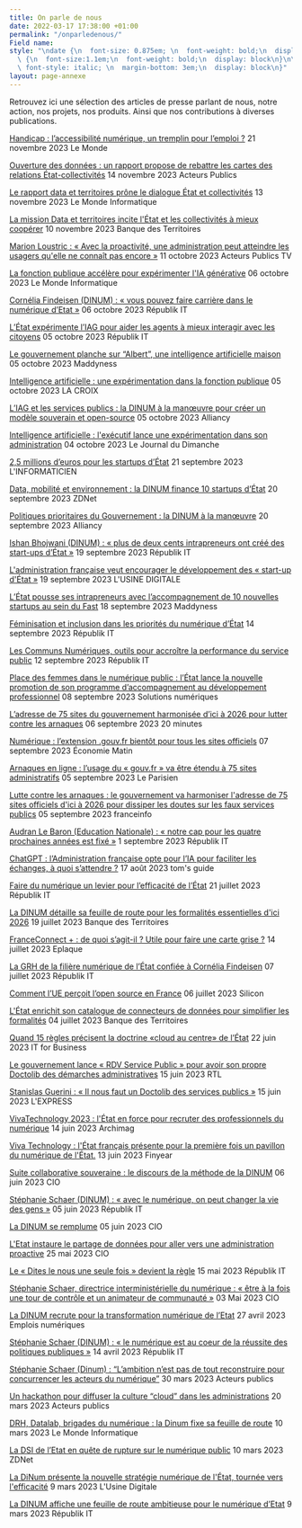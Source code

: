 ```yaml
---
title: On parle de nous
date: 2022-03-17 17:38:00 +01:00
permalink: "/onparledenous/"
Field name: 
style: "\ndate {\n  font-size: 0.875em; \n  font-weight: bold;\n  display: block\n}\n\ntitre
  \ {\n  font-size:1.1em;\n  font-weight: bold;\n  display: block\n}\n\nmedia   {\n
  \ font-style: italic; \n  margin-bottom: 3em;\n  display: block\n}"
layout: page-annexe
---
```


<p class="margin-bottom-3">Retrouvez ici une sélection des articles de presse parlant de nous, notre action, nos projets, nos produits. Ainsi que nos contributions à diverses publications.</p>

<titre><a href="https://www.lemonde.fr/societe/article/2023/11/21/handicap-l-accessibilite-numerique-un-tremplin-pour-l-emploi_6201459_3224.html" title="Handicap : l’accessibilité numérique, un tremplin pour l’emploi ? - Lien externe">Handicap : l’accessibilité numérique, un tremplin pour l’emploi ?</a></titre>
<date>21 novembre 2023</date>
<media> Le Monde </media>

<titre><a href="https://acteurspublics.fr/articles/ouverture-des-donnees-un-rapport-propose-de-rebattre-les-cartes-des-relations-etat-collectivites" title="Ouverture des données : un rapport propose de rebattre les cartes des relations État-collectivités - Lien externe"> Ouverture des données : un rapport propose de rebattre les cartes des relations État-collectivités</a></titre>
<date>14 novembre 2023</date>
<media> Acteurs Publics </media>

<titre><a href="https://www.lemondeinformatique.fr/actualites/lire-le-rapport-data-et-territoires-prone-le-dialogue-etat-et-collectivites-92111.html" title="Le rapport data et territoires prône le dialogue État et collectivités - Lien externe"> Le rapport data et territoires prône le dialogue État et collectivités</a></titre>
<date>13 novembre 2023</date>
<media> Le Monde Informatique </media>

<titre><a href="https://www.banquedesterritoires.fr/la-mission-data-et-territoires-incite-letat-et-les-collectivites-mieux-cooperer" title="La mission Data et territoires incite l'État et les collectivités à mieux coopérer - Lien externe"> La mission Data et territoires incite l'État et les collectivités à mieux coopérer</a></titre>
<date>10 novembre 2023</date>
<media> Banque des Territoires </media>

<titre><a href="https://acteurspublics.fr/webtv/emissions/les-rencontres-des-acteurs-publics/marion-loustric-avec-la-proactivite-une-administration-peut-atteindre-les-usagers-quelle-ne-connait-pas-encore" title="Marion Loustric : « Avec la proactivité, une administration peut atteindre les usagers qu'elle ne connaît pas encore » - Lien externe"> Marion Loustric : « Avec la proactivité, une administration peut atteindre les usagers qu'elle ne connaît pas encore »</a></titre>
<date>11 octobre 2023</date>
<media> Acteurs Publics TV </media>

<titre><a href="https://www.lemondeinformatique.fr/actualites/lire-la-fonction-publique-accelere-pour-experimenter-l-ia-generative-91779.html" title="La fonction publique accélère pour expérimenter l'IA générative - Lien externe"> La fonction publique accélère pour expérimenter l'IA générative</a></titre>
<date>06 octobre 2023</date>
<media> Le Monde Informatique </media>

<titre><a href="https://www.republik-it.fr/rh/management/cornelia-findeisen-dinum-vous-pouvez-faire-carriere-dans-le-numerique-d-etat.html" title="Cornélia Findeisen (DINUM) : « vous pouvez faire carrière dans le numérique d’Etat » - Lien externe"> Cornélia Findeisen (DINUM) : « vous pouvez faire carrière dans le numérique d’Etat »</a></titre>
<date>06 octobre 2023</date>
<media> Républik IT </media>

<titre><a href="https://www.republik-it.fr/decideurs-it/cas-usage/l-etat-experimente-l-iag-pour-aider-les-agents-a-mieux-interagir-avec-les-citoyens.html" title="L’État expérimente l’IAG pour aider les agents à mieux interagir avec les citoyens - Lien externe"> L’État expérimente l’IAG pour aider les agents à mieux interagir avec les citoyens</a></titre>
<date>05 octobre 2023</date>
<media> Républik IT </media>

<titre><a href="https://www.maddyness.com/2023/10/05/le-gouvernement-planche-sur-albert-une-intelligence-artificielle-maison/" title="Le gouvernement planche sur “Albert”, une intelligence artificielle maison - Lien externe"> Le gouvernement planche sur “Albert”, une intelligence artificielle maison</a></titre>
<date>05 octobre 2023</date>
<media> Maddyness </media>

<titre><a href="https://www.la-croix.com/france/Intelligence-artificielle-experimentation-fonction-publique-2023-10-05-1201285626" title="Intelligence artificielle : une expérimentation dans la fonction publique - Lien externe"> Intelligence artificielle : une expérimentation dans la fonction publique</a></titre>
<date>05 octobre 2023</date>
<media> LA CROIX </media>

<titre><a href="https://www.alliancy.fr/iag-services-publics-dinum-modele-souverain-open-source" title="L’IAG et les services publics : la DINUM à la manœuvre pour créer un modèle souverain et open-source - Lien externe"> L’IAG et les services publics : la DINUM à la manœuvre pour créer un modèle souverain et open-source</a></titre>
<date>05 octobre 2023</date>
<media> Alliancy </media>

<titre><a href="https://www.lejdd.fr/politique/intelligence-artificielle-lexecutif-lance-une-experimentation-dans-son-administration-138720" title="Intelligence artificielle : l'exécutif lance une expérimentation dans son administration - Lien externe"> Intelligence artificielle : l'exécutif lance une expérimentation dans son administration</a></titre>
<date>04 octobre 2023</date>
<media> Le Journal du Dimanche </media>

<titre><a href="https://www.linformaticien.com/magazine/biz-it/61207-2-5-millions-d-euros-pour-les-startups-d-etat.html" title="2,5 millions d’euros pour les startups d’État - Lien externe"> 2,5 millions d’euros pour les startups d’État</a></titre>
<date>21 septembre 2023</date>
<media> L'INFORMATICIEN </media>

<titre><a href="https://www.zdnet.fr/actualites/data-mobilite-et-environnement-la-dinum-finance-10-startups-d-tat-39961388.htm#xtor=RSS-1" title="Data, mobilité et environnement : la DINUM finance 10 startups d’État - Lien externe"> Data, mobilité et environnement : la DINUM finance 10 startups d’État</a></titre>
<date>20 septembre 2023</date>
<media> ZDNet </media>

<titre><a href="https://www.alliancy.fr/politiques-prioritaires-gouvernement-dinum-manoeuvre" title="Politiques prioritaires du Gouvernement : la DINUM à la manœuvre - Lien externe"> Politiques prioritaires du Gouvernement : la DINUM à la manœuvre</a></titre>
<date>20 septembre 2023</date>
<media> Alliancy </media>

<titre><a href="https://www.republik-it.fr/decideurs-it/gouvernance/ishan-bhojwani-dinum-plus-de-deux-cents-intrapreneurs-ont-cree-des-start-ups-d-etat.html" title="Ishan Bhojwani (DINUM) : « plus de deux cents intrapreneurs ont créé des start-ups d’État » - Lien externe"> Ishan Bhojwani (DINUM) : « plus de deux cents intrapreneurs ont créé des start-ups d’État »</a></titre>
<date>19 septembre 2023</date>
<media> Républik IT </media>

<titre><a href="https://www.usine-digitale.fr/article/l-administration-francaise-veut-encourager-le-developpement-des-start-up-d-etat.N2172312" title="L'administration française veut encourager le développement des « start-up d'État » - Lien externe"> L'administration française veut encourager le développement des « start-up d'État »</a></titre>
<date>19 septembre 2023</date>
<media> L'USINE DIGITALE </media>

<titre><a href="https://www.maddyness.com/2023/09/18/letat-pousse-ses-intrapreneurs-avec-laccompagnement-de-10-nouvelles-startups-au-sein-de-fast/" title="L’État pousse ses intrapreneurs avec l’accompagnement de 10 nouvelles startups au sein du Fast - Lien externe"> L’État pousse ses intrapreneurs avec l’accompagnement de 10 nouvelles startups au sein du Fast</a></titre>
<date>18 septembre 2023</date>
<media> Maddyness </media>

<titre><a href="https://www.republik-it.fr/rh/management/feminisation-et-inclusion-dans-les-priorites-du-numerique-d-etat.html" title="Féminisation et inclusion dans les priorités du numérique d’État - Lien externe"> Féminisation et inclusion dans les priorités du numérique d’État</a></titre>
<date>14 septembre 2023</date>
<media> Républik IT </media>

<titre><a href="https://www.republik-it.fr/decideurs-it/achat-it/les-communs-numeriques-outils-pour-accroitre-la-performance-du-service-public.html" title="Les Communs Numériques, outils pour accroître la performance du service public - Lien externe"> Les Communs Numériques, outils pour accroître la performance du service public</a></titre>
<date>12 septembre 2023</date>
<media> Républik IT </media>

<titre><a href="https://www.emplois-numeriques.com/place-des-femmes-dans-le-numerique-public-letat-lance-la-nouvelle-promotion-de-son-programme-daccompagnement-au-developpement-professionnel/" title="Place des femmes dans le numérique public : l’État lance la nouvelle promotion de son programme d’accompagnement au développement professionnel - Lien externe"> Place des femmes dans le numérique public : l’État lance la nouvelle promotion de son programme d’accompagnement au développement professionnel</a></titre>
<date>08 septembre 2023</date>
<media> Solutions numériques </media>

<titre><a href="https://www.20minutes.fr/high-tech/4051892-20230906-lutter-contre-arnaques-adresse-75-sites-gouvernement-harmonisee-2026" title="L’adresse de 75 sites du gouvernement harmonisée d’ici à 2026 pour lutter contre les arnaques - Lien externe"> L’adresse de 75 sites du gouvernement harmonisée d’ici à 2026 pour lutter contre les arnaques</a></titre>
<date>06 septembre 2023</date>
<media> 20 minutes </media>

<titre><a href="https://www.economiematin.fr/harmonisation-numerique-sites-officiels-gouvfr" title="Numérique : l’extension .gouv.fr bientôt pour tous les sites officiels - Lien externe"> Numérique : l’extension .gouv.fr bientôt pour tous les sites officiels</a></titre>
<date>07 septembre 2023</date>
<media> Économie Matin </media>

<titre><a href="https://www.leparisien.fr/economie/arnaques-en-ligne-lusage-du-gouvfr-va-etre-etendu-a-75-sites-administratifs-05-09-2023-FXQDLCJ7RVDHXGUCYR4FGDDZRM.php" title="Arnaques en ligne : l’usage du « gouv.fr » va être étendu à 75 sites administratifs - Lien externe"> Arnaques en ligne : l’usage du « gouv.fr » va être étendu à 75 sites administratifs</a></titre>
<date>05 septembre 2023</date>
<media> Le Parisien </media>

<titre><a href="https://www.francetvinfo.fr/internet/securite-sur-internet/lutte-contre-les-arnaques-pour-dissiper-le-doute-le-gouvernement-va-harmoniser-l-adresse-de-75-sites-officiels-d-ici-a-2026_6045014.html" title="Lutte contre les arnaques : le gouvernement va harmoniser l'adresse de 75 sites officiels d'ici à 2026 pour dissiper les doutes sur les faux services publics - Lien externe"> Lutte contre les arnaques : le gouvernement va harmoniser l'adresse de 75 sites officiels d'ici à 2026 pour dissiper les doutes sur les faux services publics</a></titre>
<date>05 septembre 2023</date>
<media> franceinfo </media>

<titre><a href="https://www.republik-it.fr/decideurs-it/gouvernance/audran-le-baron-education-nationale-notre-cap-pour-les-quatre-prochaines-annees-est-fixe.html" title="Audran Le Baron (Education Nationale) : « notre cap pour les quatre prochaines années est fixé » - Lien externe"> Audran Le Baron (Education Nationale) : « notre cap pour les quatre prochaines années est fixé »</a></titre>
<date>1 septembre 2023</date>
<media> Républik IT </media>

<titre><a href="https://www.tomsguide.fr/fini-les-galeres-et-les-cerfa-ladministration-francaise-met-le-paquet-sur-lintelligence-artificielle/" title="ChatGPT : l’Administration française opte pour l’IA pour faciliter les échanges, à quoi s’attendre ? - Lien externe"> ChatGPT : l’Administration française opte pour l’IA pour faciliter les échanges, à quoi s’attendre ?</a></titre>
<date>17 août 2023</date>
<media> tom's guide </media>

<titre><a href="https://www.republik-it.fr/decideurs-it/gouvernance/faire-du-numerique-un-levier-pour-l-efficacite-de-l-etat.html" title="Faire du numérique un levier pour l’efficacité de l’État - Lien externe"> Faire du numérique un levier pour l’efficacité de l’État</a></titre>
<date>21 juillet 2023</date>
<media> Républik IT </media>

<titre><a href="https://www.banquedesterritoires.fr/la-dinum-detaille-sa-feuille-de-route-pour-les-formalites-essentielles-dici-2026" title="La DINUM détaille sa feuille de route pour les formalités essentielles d'ici 2026 - Lien externe"> La DINUM détaille sa feuille de route pour les formalités essentielles d'ici 2026</a></titre>
<date>19 juillet 2023</date>
<media> Banque des Territoires </media>

<titre><a href="https://www.eplaque.fr/infos/france-connect-plus-carte-grise" title="FranceConnect + : de quoi s’agit-il ? Utile pour faire une carte grise ? - Lien externe"> FranceConnect + : de quoi s’agit-il ? Utile pour faire une carte grise ?</a></titre>
<date>14 juillet 2023</date>
<media> Eplaque </media>

<titre><a href="https://www.republik-it.fr/decideurs-it/gouvernance/la-grh-de-la-filiere-numerique-de-l-etat-confiee-a-cornelia-findeisen.html" title="La GRH de la filière numérique de l’État confiée à Cornélia Findeisen - Lien externe"> La GRH de la filière numérique de l’État confiée à Cornélia Findeisen</a></titre>
<date>07 juillet 2023</date>
<media> Républik IT </media>

<titre><a href="https://www.silicon.fr/comment-ue-percoit-open-source-france-469390.html" title="Comment l’UE perçoit l’open source en France - Lien externe"> Comment l’UE perçoit l’open source en France</a></titre>
<date>06 juillet 2023</date>
<media> Silicon </media>

<titre><a href="https://www.banquedesterritoires.fr/letat-enrichit-son-catalogue-de-connecteurs-de-donnees-pour-simplifier-les-formalites" title="L'État enrichit son catalogue de connecteurs de données pour simplifier les formalités - Lien externe"> L'État enrichit son catalogue de connecteurs de données pour simplifier les formalités</a></titre>
<date>04 juillet 2023</date>
<media> Banque des Territoires </media>

<titre><a href="https://www.itforbusiness.fr/quand-15-regles-precisent-la-doctrine-cloud-au-centre-de-letat-64435" title="Quand 15 règles précisent la doctrine «cloud au centre» de l’État - Lien externe"> Quand 15 règles précisent la doctrine «cloud au centre» de l’État</a></titre>
<date>22 juin 2023</date>
<media> IT for Business </media>

<titre><a href="https://www.rtl.fr/actu/sciences-tech/le-gouvernement-lance-rdv-service-public-pour-avoir-son-propre-doctolib-des-demarches-administratives-7900275036" title="Le gouvernement lance « RDV Service Public » pour avoir son propre Doctolib des démarches administratives - Lien externe"> Le gouvernement lance « RDV Service Public » pour avoir son propre Doctolib des démarches administratives</a></titre>
<date>15 juin 2023</date>
<media> RTL </media>

<titre><a href="https://www.lexpress.fr/economie/high-tech/stanislas-guerini-il-nous-faut-un-doctolib-des-services-publics-NG2HAUMRRFDIDG4JSJIJ6NITM4/" title="Stanislas Guerini : « Il nous faut un Doctolib des services publics » - Lien externe"> Stanislas Guerini : « Il nous faut un Doctolib des services publics »</a></titre>
<date>15 juin 2023</date>
<media> L'EXPRESS </media>

<titre><a href="https://www.archimag.com/vie-numerique/2023/06/14/viva-technology-2023-etat-force-recruter-professionnels-numerique" title="VivaTechnology 2023 : l'État en force pour recruter des professionnels du numérique - Lien externe"> VivaTechnology 2023 : l'État en force pour recruter des professionnels du numérique</a></titre>
<date>14 juin 2023</date>
<media> Archimag </media>

<titre><a href="https://www.finyear.com/Viva-Technology-l-Etat-francais-presente-pour-la-premiere-fois-un-pavillon-du-numerique-de-l-Etat_a49555.html" title="Viva Technology : l'État français présente pour la première fois un pavillon du numérique de l'État. - Lien externe"> Viva Technology : l'État français présente pour la première fois un pavillon du numérique de l'État.</a></titre>
<date>13 juin 2023</date>
<media> Finyear </media>

<titre><a href="https://www.cio-online.com/actualites/lire-suite-collaborative-souveraine-le-discours-de-la-methode-de-la-dinum-14978.html" title="Suite collaborative souveraine : le discours de la méthode de la DINUM - Lien externe"> Suite collaborative souveraine : le discours de la méthode de la DINUM</a></titre>
<date>06 juin 2023</date>
<media> CIO </media>

<titre><a href="https://www.republik-it.fr/decideurs-it/gouvernance/stephanie-schaer-dinum-avec-le-numerique-on-peut-changer-la-vie-des-gens.html" title="Stéphanie Schaer (DINUM) : « avec le numérique, on peut changer la vie des gens » - Lien externe"> Stéphanie Schaer (DINUM) : « avec le numérique, on peut changer la vie des gens »</a></titre>
<date>05 juin 2023</date>
<media> Républik IT </media>

<titre><a href="https://www.cio-online.com/actualites/lire-la-dinum-se-remplume-14973.html" title="La DINUM se remplume - Lien externe"> La DINUM se remplume</a></titre>
<date>05 juin 2023</date>
<media> CIO </media>

<titre><a href="https://www.cio-online.com/actualites/lire-l-etat-instaure-le-partage-de-donnees-pour-aller-vers-une-administration-proactive-14952.html" title="L'Etat instaure le partage de données pour aller vers une administration proactive - Lien externe"> L'Etat instaure le partage de données pour aller vers une administration proactive</a></titre>
<date>25 mai 2023</date>
<media> CIO </media>

<titre><a href="https://www.republik-it.fr/decideurs-it/gouvernance/le-dites-le-nous-une-seule-fois-devient-la-regle.html" title="Le « Dites le nous une seule fois » devient la règle - Lien externe"> Le « Dites le nous une seule fois » devient la règle</a></titre>
<date>15 mai 2023</date>
<media> Républik IT </media>

<titre><a href="https://www.cio-online.com/actualites/lire-stephanie-schaer-directrice-interministerielle-du-numerique--etre-a-la-fois-une-tour-de-controle-et-un-animateur-de-communaute-14909.html" title="Stéphanie Schaer, directrice interministérielle du numérique : « être à la fois une tour de contrôle et un animateur de communauté » - Lien externe"> Stéphanie Schaer, directrice interministérielle du numérique : « être à la fois une tour de contrôle et un animateur de communauté »</a></titre>
<date>03 Mai 2023</date>
<media> CIO </media>

<titre><a href="https://www.emplois-numeriques.com/la-dinum-recrute-pour-la-transformation-numerique-de-letat/" title="La DINUM recrute pour la transformation numérique de l’Etat - Lien externe"> La DINUM recrute pour la transformation numérique de l’Etat</a></titre>
<date>27 avril 2023</date>
<media> Emplois numériques </media>

<titre><a href="https://www.republik-it.fr/decideurs-it/gouvernance/stephanie-schaer-dinum-le-numerique-est-au-coeur-de-la-reussite-des-politiques-publiques.html" title="Stéphanie Schaer (DINUM) : « le numérique est au coeur de la réussite des politiques publiques » - Lien externe"> Stéphanie Schaer (DINUM) : « le numérique est au coeur de la réussite des politiques publiques »</a></titre>
<date>14 avril 2023</date>
<media> Républik IT </media>

<titre><a href="https://acteurspublics.fr/articles/stephanie-schaer-dinum-lambition-nest-pas-de-tout-reconstruire-pour-concurrencer-les-acteurs-du-numerique" title="Stéphanie Schaer (Dinum) : “L’ambition n’est pas de tout reconstruire pour concurrencer les acteurs du numérique” - Lien externe"> Stéphanie Schaer (Dinum) : “L’ambition n’est pas de tout reconstruire pour concurrencer les acteurs du numérique”</a></titre>
<date>30 mars 2023</date>
<media> Acteurs publics </media>

<titre><a href="https://acteurspublics.fr/articles/un-hackathon-pour-diffuser-la-culture-cloud-dans-les-administrations" title="Un hackathon pour diffuser la culture “cloud” dans les administrations - Lien externe"> Un hackathon pour diffuser la culture “cloud” dans les administrations</a></titre>
<date>20 mars 2023</date>
<media> Acteurs publics </media>

<titre><a href="https://www.lemondeinformatique.fr/actualites/lire-drh-datalab-brigades-du-numerique-la-dinum-fixe-sa-feuille-de-route-89794.html" title="DRH, Datalab, brigades du numérique : la Dinum fixe sa feuille de route - Lien externe"> DRH, Datalab, brigades du numérique : la Dinum fixe sa feuille de route</a></titre>
<date>10 mars 2023</date>
<media> Le Monde Informatique </media>

<titre><a href="https://www.zdnet.fr/actualites/la-dsi-de-l-etat-en-quete-de-rupture-sur-le-numerique-public-39955282.htm" title="La DSI de l’Etat en quête de rupture sur le numérique public - Lien externe"> La DSI de l’Etat en quête de rupture sur le numérique public</a></titre>
<date>10 mars 2023</date>
<media> ZDNet </media>

<titre><a href="https://www.usine-digitale.fr/article/la-dinum-presente-la-nouvelle-strategie-numerique-de-l-etat-tournee-vers-l-efficacite.N2109651" title="La DiNum présente la nouvelle stratégie numérique de l'État, tournée vers l'efficacité - Lien externe"> La DiNum présente la nouvelle stratégie numérique de l'État, tournée vers l'efficacité</a></titre>
<date>9 mars 2023</date>
<media> L'Usine Digitale </media>

<titre><a href="https://www.republik-it.fr/decideurs-it/gouvernance/la-dinum-affiche-une-feuille-de-route-ambitieuse-pour-le-numerique-d-etat.html" title="La DINUM affiche une feuille de route ambitieuse pour le numérique d’Etat - Lien externe"> La DINUM affiche une feuille de route ambitieuse pour le numérique d’Etat</a></titre>
<date>9 mars 2023</date>
<media> Républik IT </media>